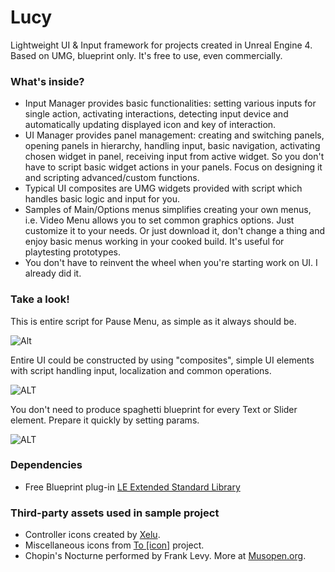 # Lucy

Lightweight UI & Input framework for projects created in Unreal Engine 4. 
Based on UMG, blueprint only. It's free to use, even commercially.

### What's inside?
* Input Manager provides basic functionalities: setting various inputs for single action, activating interactions, detecting input device and automatically updating displayed icon and key of interaction.
* UI Manager provides panel management: creating and switching panels, opening panels in hierarchy, handling input, basic navigation, activating chosen widget in panel, receiving input from active widget. So you don't have to script basic widget actions in your panels. Focus on designing it and scripting advanced/custom functions. 
* Typical UI composites are UMG widgets provided with script which handles basic logic and input for you.
* Samples of Main/Options menus simplifies creating your own menus, i.e. Video Menu allows you to set common graphics options. Just customize it to your needs. Or just download it, don't change a thing and enjoy basic menus working in your cooked build. It's useful for playtesting prototypes.
* You don't have to reinvent the wheel when you're starting work on UI. I already did it.

### Take a look!
This is entire script for Pause Menu, as simple as it always should be.

![Alt](http://i.imgur.com/Y0VAygC.png "Pause Menu")

Entire UI could be constructed by using "composites", simple UI elements with script handling input, localization and common operations.

![ALT](https://i.imgur.com/p6jc5MH.png "Label + Slider")

You don't need to produce spaghetti blueprint for every Text or Slider element. Prepare it quickly by setting params.

![ALT](https://i.imgur.com/O1xuOXU.png "Params")

### Dependencies
* Free Blueprint plug-in [LE Extended Standard Library](https://www.unrealengine.com/marketplace/low-entry-extended-standard-library)

### Third-party assets used in sample project
* Controller icons created by [Xelu](http://opengameart.org/content/free-keyboard-and-controllers-prompts-pack).
* Miscellaneous icons from  [To [icon]](http://www.toicon.com/about) project.
* Chopin's Nocturne performed by Frank Levy. More at [Musopen.org](https://musopen.org/music/245/frederic-chopin/nocturnes-op-9/).


